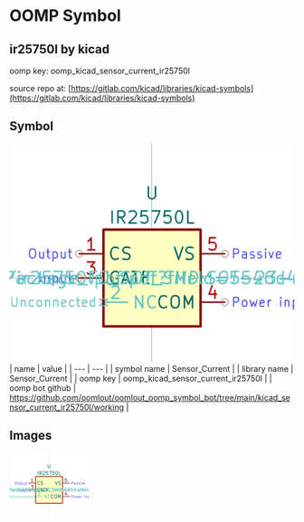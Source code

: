 # OOMP Symbol  
## ir25750l  by kicad  
  
oomp key: oomp_kicad_sensor_current_ir25750l  
  
source repo at: [https://gitlab.com/kicad/libraries/kicad-symbols](https://gitlab.com/kicad/libraries/kicad-symbols)  
## Symbol  
  
[![working.png](working_600.png)](working.png)  
| name | value | 
| --- | --- | 
| symbol name | Sensor_Current | 
| library name | Sensor_Current | 
| oomp key | oomp_kicad_sensor_current_ir25750l | 
| oomp bot github | https://github.com/oomlout/oomlout_oomp_symbol_bot/tree/main/kicad_sensor_current_ir25750l/working | 
## Images  
  
[![working.png](working_140.png)](working.png)  
